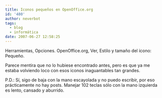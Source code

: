 ```yaml
---
title: Iconos pequeños en OpenOffice.org
id: '480'
author: neverbot
tags:
  - blog
  - informática
date: 2007-06-27 12:58:25
---
```


Herramientas, Opciones. OpenOffice.org, Ver, Estilo y tamaño del icono: Pequeño.

Parece mentira que no lo hubiese encontrado antes, pero es que ya me estaba volviendo loco con esos iconos inaguantables tan grandes.

P.D.: Sí, sigo de baja con la mano escayolada y no puedo escribir, por eso prácticamente no hay posts. Manejar 102 teclas sólo con la mano izquierda es lento, cansado y aburrido.